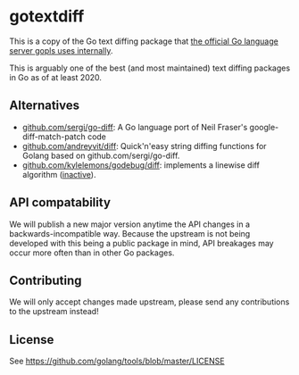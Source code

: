 # gotextdiff

This is a copy of the Go text diffing package that [the official Go language server gopls uses internally](https://github.com/golang/tools/tree/master/internal/lsp/diff).

This is arguably one of the best (and most maintained) text diffing packages in Go as of at least 2020.

## Alternatives

- [github.com/sergi/go-diff](https://github.com/sergi/go-diff): A Go language port of Neil Fraser's google-diff-match-patch code
- [github.com/andreyvit/diff](https://github.com/andreyvit/diff): Quick'n'easy string diffing functions for Golang based on github.com/sergi/go-diff.
- [github.com/kylelemons/godebug/diff](https://github.com/kylelemons/godebug/tree/master/diff): implements a linewise diff algorithm ([inactive](https://github.com/kylelemons/godebug/issues/22#issuecomment-524573477)).

## API compatability

We will publish a new major version anytime the API changes in a backwards-incompatible way. Because the upstream is not being developed with this being a public package in mind, API breakages may occur more often than in other Go packages.

## Contributing

We will only accept changes made upstream, please send any contributions to the upstream instead!

## License

See https://github.com/golang/tools/blob/master/LICENSE

